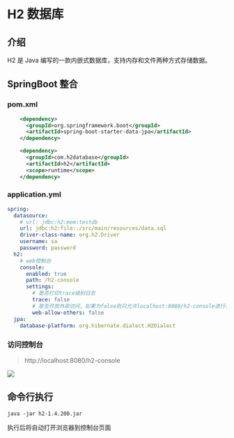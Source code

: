 # H2 数据库

## 介绍

H2 是 Java 编写的一款内嵌式数据库，支持内存和文件两种方式存储数据。

## SpringBoot 整合

### pom.xml

```xml
    <dependency>
      <groupId>org.springframework.boot</groupId>
      <artifactId>spring-boot-starter-data-jpa</artifactId>
    </dependency>

    <dependency>
      <groupId>com.h2database</groupId>
      <artifactId>h2</artifactId>
      <scope>runtime</scope>
    </dependency>
```

### application.yml

```yml
spring:
  datasource:
  	# url: jdbc:h2:mem:testdb
    url: jdbc:h2:file:./src/main/resources/data.sql
    driver-class-name: org.h2.Driver
    username: sa
    password: password
  h2:
    # web控制台
    console:
      enabled: true
      path: /h2-console
      settings:
        # 是否打印trace级别日志
        trace: false
        # 是否开放外部访问，如果为false则只允许localhost:8080/h2-console进行访问
        web-allow-others: false
  jpa:
    database-platform: org.hibernate.dialect.H2Dialect
```

### 访问控制台

> http://localhost:8080/h2-console

![](https://img2020.cnblogs.com/blog/1192583/202004/1192583-20200428112741443-1477475911.png)

## 命令行执行

```shell
java -jar h2-1.4.200.jar
```

执行后将自动打开浏览器到控制台页面
